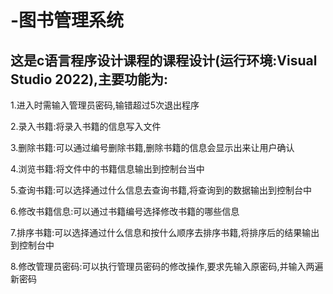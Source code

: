# -图书管理系统
## 这是c语言程序设计课程的课程设计(运行环境:Visual Studio 2022),主要功能为:

1.进入时需输入管理员密码,输错超过5次退出程序

2.录入书籍:将录入书籍的信息写入文件

3.删除书籍:可以通过编号删除书籍,删除书籍的信息会显示出来让用户确认

4.浏览书籍:将文件中的书籍信息输出到控制台当中

5.查询书籍:可以选择通过什么信息去查询书籍,将查询到的数据输出到控制台中

6.修改书籍信息:可以通过书籍编号选择修改书籍的哪些信息

7.排序书籍:可以选择通过什么信息和按什么顺序去排序书籍,将排序后的结果输出到控制台中

8.修改管理员密码:可以执行管理员密码的修改操作,要求先输入原密码,并输入两遍新密码
